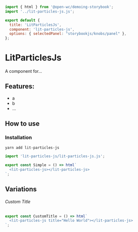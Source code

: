 ```js script
import { html } from '@open-wc/demoing-storybook';
import '../lit-particles-js.js';

export default {
  title: 'LitParticlesJs',
  component: 'lit-particles-js',
  options: { selectedPanel: "storybookjs/knobs/panel" },
};
```

# LitParticlesJs

A component for...

## Features:

- a
- b
- ...

## How to use

### Installation

```bash
yarn add lit-particles-js
```

```js
import 'lit-particles-js/lit-particles-js.js';
```

```js preview-story
export const Simple = () => html`
  <lit-particles-js></lit-particles-js>
`;
```

## Variations

###### Custom Title

```js preview-story
export const CustomTitle = () => html`
  <lit-particles-js title="Hello World"></lit-particles-js>
`;
```
